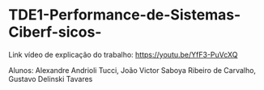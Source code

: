# TDE1-Performance-de-Sistemas-Ciberf-sicos-

Link vídeo de explicação do trabalho:
https://youtu.be/YfF3-PuVcXQ

Alunos:
Alexandre Andrioli Tucci,
João Victor Saboya Ribeiro de Carvalho,
Gustavo Delinski Tavares
